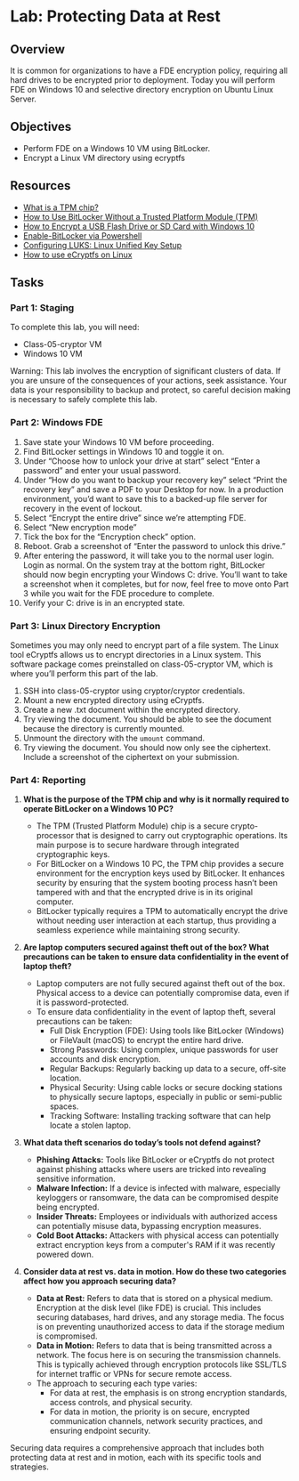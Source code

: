 

# Lab: Protecting Data at Rest

## Overview

It is common for organizations to have a FDE encryption policy, requiring all hard drives to be encrypted prior to deployment. Today you will perform FDE on Windows 10 and selective directory encryption on Ubuntu Linux Server.

## Objectives

- Perform FDE on a Windows 10 VM using BitLocker.
- Encrypt a Linux VM directory using ecryptfs

## Resources

- [What is a TPM chip?](https://www.laptopmag.com/articles/tpm-chip-faq)
- [How to Use BitLocker Without a Trusted Platform Module (TPM)](https://www.howtogeek.com/howto/6229/how-to-use-bitlocker-on-drives-without-tpm/)
- [How to Encrypt a USB Flash Drive or SD Card with Windows 10](https://www.groovypost.com/howto/encrypt-flash-drive-sd-card-windows-10-bitlocker/)
- [Enable-BitLocker via Powershell](https://docs.microsoft.com/en-us/powershell/module/bitlocker/enable-bitlocker?view=win10-ps)
- [Configuring LUKS: Linux Unified Key Setup](https://www.redhat.com/sysadmin/disk-encryption-luks)
- [How to use eCryptfs on Linux](https://linuxhint.com/ecryptfs_linux/)

## Tasks

### Part 1: Staging

To complete this lab, you will need:

- Class-05-cryptor VM
- Windows 10 VM

Warning: This lab involves the encryption of significant clusters of data. If you are unsure of the consequences of your actions, seek assistance. Your data is your responsibility to backup and protect, so careful decision making is necessary to safely complete this lab.

### Part 2: Windows FDE

1. Save state your Windows 10 VM before proceeding.
2. Find BitLocker settings in Windows 10 and toggle it on.
3. Under “Choose how to unlock your drive at start” select “Enter a password” and enter your usual password.
4. Under “How do you want to backup your recovery key” select “Print the recovery key” and save a PDF to your Desktop for now. In a production environment, you’d want to save this to a backed-up file server for recovery in the event of lockout.
5. Select “Encrypt the entire drive” since we’re attempting FDE.
6. Select “New encryption mode”
7. Tick the box for the “Encryption check” option.
8. Reboot. Grab a screenshot of “Enter the password to unlock this drive.”
9. After entering the password, it will take you to the normal user login. Login as normal. On the system tray at the bottom right, BitLocker should now begin encrypting your Windows C: drive. You’ll want to take a screenshot when it completes, but for now, feel free to move onto Part 3 while you wait for the FDE procedure to complete.
10. Verify your C: drive is in an encrypted state.

### Part 3: Linux Directory Encryption

Sometimes you may only need to encrypt part of a file system. The Linux tool eCryptfs allows us to encrypt directories in a Linux system. This software package comes preinstalled on class-05-cryptor VM, which is where you’ll perform this part of the lab.

1. SSH into class-05-cryptor using cryptor/cryptor credentials.
2. Mount a new encrypted directory using eCryptfs.
3. Create a new .txt document within the encrypted directory.
4. Try viewing the document. You should be able to see the document because the directory is currently mounted.
5. Unmount the directory with the `umount` command.
6. Try viewing the document. You should now only see the ciphertext. Include a screenshot of the ciphertext on your submission.

### Part 4: Reporting

1. **What is the purpose of the TPM chip and why is it normally required to operate BitLocker on a Windows 10 PC?**
   - The TPM (Trusted Platform Module) chip is a secure crypto-processor that is designed to carry out cryptographic operations. Its main purpose is to secure hardware through integrated cryptographic keys.
   - For BitLocker on a Windows 10 PC, the TPM chip provides a secure environment for the encryption keys used by BitLocker. It enhances security by ensuring that the system booting process hasn’t been tampered with and that the encrypted drive is in its original computer.
   - BitLocker typically requires a TPM to automatically encrypt the drive without needing user interaction at each startup, thus providing a seamless experience while maintaining strong security.

2. **Are laptop computers secured against theft out of the box? What precautions can be taken to ensure data confidentiality in the event of laptop theft?**
   - Laptop computers are not fully secured against theft out of the box. Physical access to a device can potentially compromise data, even if it is password-protected.
   - To ensure data confidentiality in the event of laptop theft, several precautions can be taken:
     - Full Disk Encryption (FDE): Using tools like BitLocker (Windows) or FileVault (macOS) to encrypt the entire hard drive.
     - Strong Passwords: Using complex, unique passwords for user accounts and disk encryption.
     - Regular Backups: Regularly backing up data to a secure, off-site location.
     - Physical Security: Using cable locks or secure docking stations to physically secure laptops, especially in public or semi-public spaces.
     - Tracking Software: Installing tracking software that can help locate a stolen laptop.

3. **What data theft scenarios do today’s tools not defend against?**
   - **Phishing Attacks:** Tools like BitLocker or eCryptfs do not protect against phishing attacks where users are tricked into revealing sensitive information.
   - **Malware Infection:** If a device is infected with malware, especially keyloggers or ransomware, the data can be compromised despite being encrypted.
   - **Insider Threats:** Employees or individuals with authorized access can potentially misuse data, bypassing encryption measures.
   - **Cold Boot Attacks:** Attackers with physical access can potentially extract encryption keys from a computer's RAM if it was recently powered down.

4. **Consider data at rest vs. data in motion. How do these two categories affect how you approach securing data?**
   - **Data at Rest:** Refers to data that is stored on a physical medium. Encryption at the disk level (like FDE) is crucial. This includes securing databases, hard drives, and any storage media. The focus is on preventing unauthorized access to data if the storage medium is compromised.
   - **Data in Motion:** Refers to data that is being transmitted across a network. The focus here is on securing the transmission channels. This is typically achieved through encryption protocols like SSL/TLS for internet traffic or VPNs for secure remote access.
   - The approach to securing each type varies:
     - For data at rest, the emphasis is on strong encryption standards, access controls, and physical security.
     - For data in motion, the priority is on secure, encrypted communication channels, network security practices, and ensuring endpoint security. 

Securing data requires a comprehensive approach that includes both protecting data at rest and in motion, each with its specific tools and strategies.
